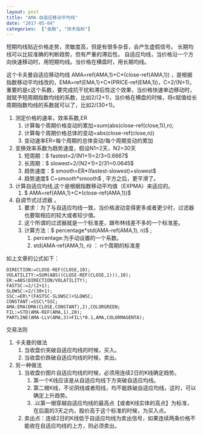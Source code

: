```yaml
---
layout: post
title: "AMA-自适应移动平均线"
date: "2017-05-04"
categories:  ["金融", "技术指标"]
---
```


短期均线贴近价格走势，灵敏度高，但是有很多杂音，会产生虚假信号。 长期均线可以比较准确的判断趋势，但有严重的滞后性。 自适应均线，当价格沿一个方向快速移动时，用短期均线。当价格在横盘时，用长期均线。

这个卡夫曼自适应移动均线 AMA=ref(AMA,1)+C\*(close-ref(AMA,1)) ，是根据指数移动平均线改的，EMA=ref(EMA,1)+C\*(PRICE-ref(EMA,1))，C=2/(N+1)，重要的是c这个系数，要完成抗干扰和滞后性这个效果，当价格快速单边移动时，就赋予短周期指数均线的系数，比如2/(2+1)，当价格在横盘的时候，将c赋值给长周期指数均线的系数就可以了，比如2/(30+1)。

1. 测定价格的速率，效率系数,ER
    1. 计算每个周期价格变动的累加=sum(abs(close-ref(close,1)),n);
    2. 计算每个周期价格总体的变动=abs(close-ref(close,n))
    3. 变动速率ER=每个周期的总体变动/每个周期变动的累加
2. 变换效率系数为趋势速度，假设N1=2天，N2=30天
    1. 短周期：$ fastest=2/(N1+1)=2/3=0.6667$
    2. 长周期：$ slowest=2/(N2+1)=2/31=0.0645$
    3. 趋势速度：$ smooth=ER*(fastest-slowest)+slowest$
    4. 趋势速度$ C=smooth*smooth$ , 平方之后，更平滑了。
3. 计算自适应均线,这个是根据指数移动平均值（EXPMA）来适应的。
    1. $ AMA=ref(AMA,1)+C*(close-ref(AMA,1))$
4. 自调节式过滤器 。
    1. 要求：为了与自适应均线一致，当价格波动变得更多或者更少时，过滤器也要取相应的较大或者较少值。
    2. 这个所谓的过滤器就是一个标准差，跟布林线差不多的一个标准差。
    3. 计算方法：$ percentage*std(AMA-ref(AMA,1), n)$ ;
        1. percentage:为手动设置的一个系数。
        2. std(AMA-ref(AMA,1), n) ： n个周期的标准差

如上文章的公式如下：
```
DIRECTION:=CLOSE-REF(CLOSE,10);
VOLATILITY:=SUM(ABS((CLOSE-REF(CLOSE,1))),10);
ER:=ABS(DIRECTION/VOLATILITY);
FASTSC:=2/(2+1);
SLOWSC:=2/(30+1);
SSC:=ER\*(FASTSC-SLOWSC)+SLOWSC;
CONSTANT:=SSC\*SSC;
AMA:EMA(DMA(CLOSE,CONSTANT),2),COLORGREEN;
FIL:=STD(AMA-REF(AMA,1),20);
PARTLINE(AMA-LLV(AMA,3)>FIL\*0.1,AMA,COLORMAGENTA);
```

交易法则

1. 卡夫曼的做法
    1. 当收盘价突破自适应均线的时候，买入。
    2. 当收盘价跌破自适应均线的时候，卖出。
2. 另一种做法
    1. 当收盘价图片自适应均线的时候，必须用连续2日的K线确定趋势。
        1. 第一个K线应该是从自适应均线下方突破自适应均线。
        2. 第二根K线，不论阴线或者阳线，均不能跌破自适应均线，这时，可以确定上升趋势。
        3. .以第一根穿越自适应均线的最高点【或者K线实体的高点】为标准，在后面的3天之内，股价高于这个标准的时候，为买入点。
    2. 卖出点：连续2日的K线低于自适应均线为卖出信号，如果连续两条价格不能收在自适应均线的上方，则必须卖出。
